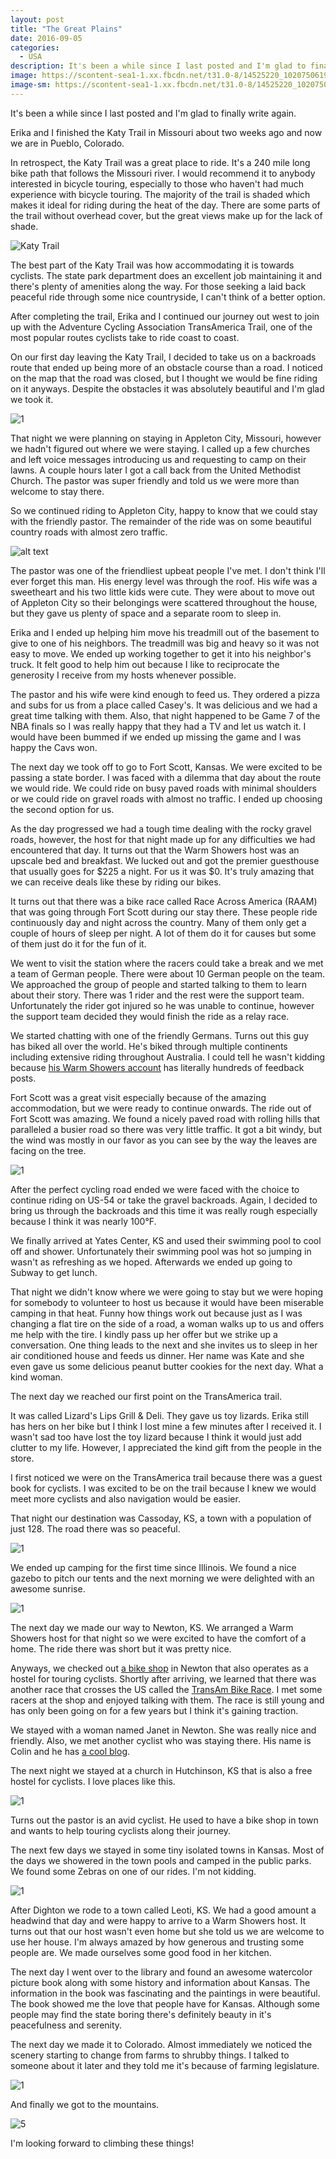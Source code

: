 ```yaml
---
layout: post
title: "The Great Plains"
date: 2016-09-05
categories:
  - USA
description: It's been a while since I last posted and I'm glad to finally write again. Erika and I finished the Katy Trail in Missouri about two weeks ago and now we are in Pueblo, Colorado. In retrospect, the Katy Trail was a great place to ride. It's a 240 mile long bike path that follows the Missouri river. I would recommend it to anybody interested in bicycle touring, especially to those who haven't had much experience with bicycle touring. The majority of the trail is shaded which makes it ideal for riding during the heat of the day. There are some parts of the trail without overhead cover, but the great views make up for the lack of shade. The best part of the Katy Trail was how accommodating it is towards cyclists. The state park department does an excellent job maintaining it and there's plenty of amenities along the way. For those seeking a laid back peaceful ride through some nice countryside, I can't think of a better option.
image: https://scontent-sea1-1.xx.fbcdn.net/t31.0-8/14525220_10207506199633354_1243688342425775195_o.jpg
image-sm: https://scontent-sea1-1.xx.fbcdn.net/t31.0-8/14525220_10207506199633354_1243688342425775195_o.jpg
---
```


It's been a while since I last posted and I'm glad to finally write again.

Erika and I finished the Katy Trail in Missouri about two weeks ago and now we are in Pueblo, Colorado.

In retrospect, the Katy Trail was a great place to ride. It's a 240 mile long bike path that follows the Missouri river. I would recommend it to anybody interested in bicycle touring, especially to those who haven't had much experience with bicycle touring. The majority of the trail is shaded which makes it ideal for riding during the heat of the day. There are some parts of the trail without overhead cover, but the great views make up for the lack of shade.

![Katy Trail](https://c8.staticflickr.com/6/5510/29476562703_47d39e5e5e_o.jpg)

The best part of the Katy Trail was how accommodating it is towards cyclists. The state park department does an excellent job maintaining it and there's plenty of amenities along the way. For those seeking a laid back peaceful ride through some nice countryside, I can't think of a better option.

After completing the trail, Erika and I continued our journey out west to join up with the Adventure Cycling Association TransAmerica Trail, one of the most popular routes cyclists take to ride coast to coast.

On our first day leaving the Katy Trail, I decided to take us on a backroads route that ended up being more of an obstacle course than a road. I noticed on the map that the road was closed, but I thought we would be fine riding on it anyways. Despite the obstacles it was absolutely beautiful and I'm glad we took it.

![1](https://scontent.fsnc1-1.fna.fbcdn.net/t31.0-0/p526x296/14524581_10207506185913011_115852635984323591_o.jpg)

That night we were planning on staying in Appleton City, Missouri, however we hadn't figured out where we were staying. I called up a few churches and left voice messages introducing us and requesting to camp on their lawns. A couple hours later I got a call back from the United Methodist Church. The pastor was super friendly and told us we were more than welcome to stay there.

So we continued riding to Appleton City, happy to know that we could stay with the friendly pastor. The remainder of the ride was on some beautiful country roads with almost zero traffic.

![alt text](https://scontent.fsnc1-1.fna.fbcdn.net/t31.0-8/q87/p960x960/14608766_10207506192193168_4146357472753017957_o.jpg)

The pastor was one of the friendliest upbeat people I've met. I don't think I'll ever forget this man. His energy level was through the roof. His wife was a sweetheart and his two little kids were cute. They were about to move out of Appleton City so their belongings were scattered throughout the house, but they gave us plenty of space and a separate room to sleep in.

Erika and I ended up helping him move his treadmill out of the basement to give to one of his neighbors. The treadmill was big and heavy so it was not easy to move. We ended up working together to get it into his neighbor's truck. It felt good to help him out because I like to reciprocate the generosity I receive from my hosts whenever possible.

The pastor and his wife were kind enough to feed us. They ordered a pizza and subs for us from a place called Casey's. It was delicious and we had a great time talking with them. Also, that night happened to be Game 7 of the NBA finals so I was really happy that they had a TV and let us watch it. I would have been bummed if we ended up missing the game and I was happy the Cavs won.

The next day we took off to go to Fort Scott, Kansas. We were excited to be passing a state border. I was faced with a dilemma that day about the route we would ride. We could ride on busy paved roads with minimal shoulders or we could ride on gravel roads with almost no traffic. I ended up choosing the second option for us.

As the day progressed we had a tough time dealing with the rocky gravel roads, however, the host for that night made up for any difficulties we had encountered that day. It turns out that the Warm Showers host was an upscale bed and breakfast. We lucked out and got the premier guesthouse that usually goes for $225 a night. For us it was $0. It's truly amazing that we can receive deals like these by riding our bikes.

It turns out that there was a bike race called Race Across America (RAAM) that was going through Fort Scott during our stay there. These people ride continuously day and night across the country. Many of them only get a couple of hours of sleep per night. A lot of them do it for causes but some of them just do it for the fun of it.

We went to visit the station where the racers could take a break and we met a team of German people. There were about 10 German people on the team. We approached the group of people and started talking to them to learn about their story. There was 1 rider and the rest were the support team. Unfortunately the rider got injured so he was unable to continue, however the support team decided they would finish the ride as a relay race.

We started chatting with one of the friendly Germans. Turns out this guy has biked all over the world. He's biked through multiple continents including extensive riding throughout Australia. I could tell he wasn't kidding because [his Warm Showers account](https://www.warmshowers.org/users/raggamuffin1987) has literally hundreds of feedback posts.

Fort Scott was a great visit especially because of the amazing accommodation, but we were ready to continue onwards. The ride out of Fort Scott was amazing. We found a nicely paved road with rolling hills that paralleled a busier road so there was very little traffic. It got a bit windy, but the wind was mostly in our favor as you can see by the way the leaves are facing on the tree.

![1](https://scontent.fsnc1-1.fna.fbcdn.net/t31.0-8/q83/p960x960/14525220_10207506199633354_1243688342425775195_o.jpg)


After the perfect cycling road ended we were faced with the choice to continue riding on US-54 or take the gravel backroads. Again, I decided to bring us through the backroads and this time it was really rough especially because I think it was nearly 100°F.

We finally arrived at Yates Center, KS and used their swimming pool to cool off and shower. Unfortunately their swimming pool was hot so jumping in wasn't as refreshing as we hoped. Afterwards we ended up going to Subway to get lunch.

That night we didn't know where we were going to stay but we were hoping for somebody to volunteer to host us because it would have been miserable camping in that heat. Funny how things work out because just as I was changing a flat tire on the side of a road, a woman walks up to us and offers me help with the tire. I kindly pass up her offer but we strike up a conversation. One thing leads to the next and she invites us to sleep in her air conditioned house and feeds us dinner. Her name was Kate and she even gave us some delicious peanut butter cookies for the next day. What a kind woman.

The next day we reached our first point on the TransAmerica trail.

It was called Lizard's Lips Grill & Deli. They gave us toy lizards. Erika still has hers on her bike but I think I lost mine a few minutes after I received it. I wasn't sad too have lost the toy lizard because I think it would just add clutter to my life. However, I appreciated the kind gift from the people in the store.

I first noticed we were on the TransAmerica trail because there was a guest book for cyclists. I was excited to be on the trail because I knew we would meet more cyclists and also navigation would be easier.

That night our destination was Cassoday, KS, a town with a population of just 128. The road there was so peaceful.

![1](https://scontent.fsnc1-1.fna.fbcdn.net/t31.0-8/14500408_10207506210113616_1235679378950334704_o.jpg)

We ended up camping for the first time since Illinois. We found a nice gazebo to pitch our tents and the next morning we were delighted with an awesome sunrise.

![1](https://scontent.fsnc1-1.fna.fbcdn.net/t31.0-8/14566359_10207506214193718_5868243578378097585_o.jpg)

The next day we made our way to Newton, KS. We arranged a Warm Showers host for that night so we were excited to have the comfort of a home. The ride there was short but it was pretty nice.


Anyways, we checked out [a bike shop](http://www.newtonbikeshop.com/) in Newton that also operates as a hostel for touring cyclists. Shortly after arriving, we learned that there was another race that crosses the US called the [TransAm Bike Race](http://transambikerace.com/). I met some racers at the shop and enjoyed talking with them. The race is still young and has only been going on for a few years but I think it's gaining traction.

We stayed with a woman named Janet in Newton. She was really nice and friendly. Also, we met another cyclist who was staying there. His name is Colin and he has [a cool blog](http://www.memybikeandacamera.com/).

The next night we stayed at a church in Hutchinson, KS that is also a free hostel for cyclists. I love places like this.

![1](https://scontent.fsnc1-1.fna.fbcdn.net/v/t1.0-0/q85/p480x480/14591658_10207506220793883_6039428410627350572_n.jpg?oh=226665cbc5683e0113570325e5b471a5&oe=58A959A1)

Turns out the pastor is an avid cyclist. He used to have a bike shop in town and wants to help touring cyclists along their journey.

The next few days we stayed in some tiny isolated towns in Kansas. Most of the days we showered in the town pools and camped in the public parks. We found some Zebras on one of our rides. I'm not kidding.

![1](https://scontent.fsnc1-1.fna.fbcdn.net/t31.0-8/14480689_10207506229074090_3019008370851711157_o.jpg)

After Dighton we rode to a town called Leoti, KS. We had a good amount a headwind that day and were happy to arrive to a Warm Showers host. It turns out that our host wasn't even home but she told us we are welcome to use her house. I'm always amazed by how generous and trusting some people are. We made ourselves some good food in her kitchen.

The next day I went over to the library and found an awesome watercolor picture book along with some history and information about Kansas. The information in the book was fascinating and the paintings in were beautiful. The book showed me the love that people have for Kansas. Although some people may find the state boring there's definitely beauty in it's peacefulness and serenity.

The next day we made it to Colorado. Almost immediately we noticed the scenery starting to change from farms to shrubby things. I talked to someone about it later and they told me it's because of farming legislature.

![1](https://scontent.fsnc1-1.fna.fbcdn.net/t31.0-8/14480610_10207506255754757_7460783260280499616_o.jpg)

And finally we got to the mountains.

![5](https://scontent.fsnc1-1.fna.fbcdn.net/t31.0-8/14570805_10207506261074890_7733913252447001185_o.jpg)

I'm looking forward to climbing these things!

